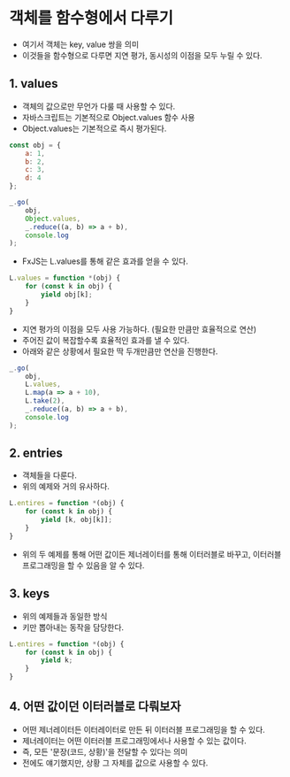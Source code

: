 # 객체를 함수형에서 다루기
- 여기서 객체는 key, value 쌍을 의미
- 이것들을 함수형으로 다루면 지연 평가, 동시성의 이점을 모두 누릴 수 있다.

## 1. values
- 객체의 값으로만 무언가 다룰 때 사용할 수 있다.
- 자바스크립트는 기본적으로 Object.values 함수 사용
- Object.values는 기본적으로 즉시 평가된다.
```js
const obj = {
    a: 1,
    b: 2,
    c: 3,
    d: 4
};

_.go(
    obj,
    Object.values,
    _.reduce((a, b) => a + b),
    console.log
);
```

- FxJS는 L.values를 통해 같은 효과를 얻을 수 있다.
```js
L.values = function *(obj) {
    for (const k in obj) {
        yield obj[k];
    }
}
```

- 지연 평가의 이점을 모두 사용 가능하다. (필요한 만큼만 효율적으로 연산)
- 주어진 값이 복잡할수록 효율적인 효과를 낼 수 있다.
- 아래와 같은 상황에서 필요한 딱 두개만큼만 연산을 진행한다.
```js
_.go(
    obj,
    L.values,
    L.map(a => a + 10),
    L.take(2),
    _.reduce((a, b) => a + b),
    console.log
);
```

## 2. entries
- 객체들을 다룬다.
- 위의 예제와 거의 유사하다.
```js
L.entires = function *(obj) {
    for (const k in obj) {
        yield [k, obj[k]];
    }
}
```

- 위의 두 예제를 통해 어떤 값이든 제너레이터를 통해 이터러블로 바꾸고, 이터러블 프로그래밍을 할 수 있음을 알 수 있다.

## 3. keys
- 위의 예제들과 동일한 방식
- 키만 뽑아내는 동작을 담당한다.
```js
L.entires = function *(obj) {
    for (const k in obj) {
        yield k;
    }
}
```

## 4. 어떤 값이던 이터러블로 다뤄보자
- 어떤 제너레이터든 이터레이터로 만든 뒤 이터러블 프로그래밍을 할 수 있다.
- 제너레이터는 어떤 이터러블 프로그래밍에서나 사용할 수 있는 값이다.
- 즉, 모든 '문장(코드, 상황)'을 전달할 수 있다는 의미
- 전에도 얘기했지만, 상황 그 자체를 값으로 사용할 수 있다.
